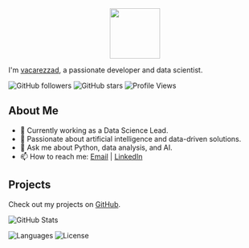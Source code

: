 

<div align="center">
  <img src="https://giphy.com/gifs/Giflytics-JWuBH9rCO2uZuHBFpm" width="100" />
</div>


I'm [vacarezzad](https://github.com/vacarezzad), a passionate developer and data scientist.

![GitHub followers](https://img.shields.io/github/followers/vacarezzad?style=social)
![GitHub stars](https://img.shields.io/github/stars/vacarezzad?style=social)
![Profile Views](https://img.shields.io/badge/Profile%20Views-+1000-blue)

## About Me

- 💼 Currently working as a Data Science Lead.
- 🌱 Passionate about artificial intelligence and data-driven solutions.
- 💬 Ask me about Python, data analysis, and AI.
- 📫 How to reach me: [Email](mailto:dvacarezza@gmail.com) | [LinkedIn](https://www.linkedin.com/in/diegovacarezza/)

## Projects

Check out my projects on [GitHub](https://github.com/vacarezzad).

![GitHub Stats](https://github-readme-stats.vercel.app/api?username=vacarezzad&show_icons=true&hide_title=false&hide=prs&count_private=true&include_all_commits=true)

![Languages](https://img.shields.io/github/languages/top/vacarezzad/ChatWithExcel)
![License](https://img.shields.io/github/license/vacarezzad/ChatWithExcel)
